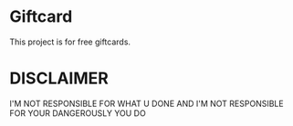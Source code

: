 # Giftcard
This project is for free giftcards.

# DISCLAIMER
I'M NOT RESPONSIBLE FOR WHAT U DONE AND I'M NOT RESPONSIBLE FOR YOUR DANGEROUSLY YOU DO
